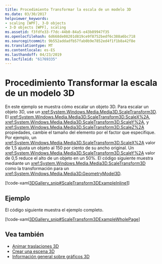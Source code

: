 ```yaml
---
title: Procedimiento Transformar la escala de un modelo 3D
ms.date: 03/30/2017
helpviewer_keywords:
- scaling [WPF], 3-D objects
- 3-D objects [WPF], scaling
ms.assetid: f3fdfe33-f7dc-44b0-84a5-e43b89947f35
ms.openlocfilehash: 6d668de08201d819ce9f8752bedf6c388a6bc718
ms.sourcegitcommit: 9b552addadfb57fab0b9e7852ed4f1f1b8a42f8e
ms.translationtype: MT
ms.contentlocale: es-ES
ms.lasthandoff: 04/23/2019
ms.locfileid: "61769335"
---
```

# <a name="how-to-transform-the-scale-of-a-3-d-model"></a>Procedimiento Transformar la escala de un modelo 3D
En este ejemplo se muestra cómo escalar un objeto 3D. Para escalar un objeto 3D, use un <xref:System.Windows.Media.Media3D.ScaleTransform3D>. El <xref:System.Windows.Media.Media3D.ScaleTransform3D.ScaleX%2A>, <xref:System.Windows.Media.Media3D.ScaleTransform3D.ScaleY%2A>, y <xref:System.Windows.Media.Media3D.ScaleTransform3D.ScaleZ%2A> propiedades, cambie el tamaño del elemento por el factor que especifique. Por ejemplo, un <xref:System.Windows.Media.Media3D.ScaleTransform3D.ScaleX%2A> valor de 1,5 ajusta un objeto al 150 por ciento de su ancho original. Un <xref:System.Windows.Media.Media3D.ScaleTransform3D.ScaleY%2A> valor de 0,5 reduce el alto de un objeto en un 50%. El código siguiente muestra mediante un <xref:System.Windows.Media.Media3D.ScaleTransform3D> como la transformación para un <xref:System.Windows.Media.Media3D.GeometryModel3D>.  
  
 [!code-xaml[3DGallery_snip#ScaleTransform3DExampleInline1](~/samples/snippets/csharp/VS_Snippets_Wpf/3DGallery_snip/CS/ScaleTransform3DExample.xaml#scaletransform3dexampleinline1)]  
  
## <a name="example"></a>Ejemplo  
 El código siguiente muestra el ejemplo completo.  
  
 [!code-xaml[3DGallery_snip#ScaleTransform3DExampleWholePage](~/samples/snippets/csharp/VS_Snippets_Wpf/3DGallery_snip/CS/ScaleTransform3DExample.xaml#scaletransform3dexamplewholepage)]  
  
## <a name="see-also"></a>Vea también

- [Animar traslaciones 3D](how-to-animate-3-d-translations.md)
- [Crear una escena 3D](how-to-create-a-3-d-scene.md)
- [Información general sobre gráficos 3D](3-d-graphics-overview.md)
